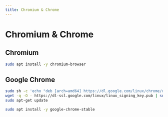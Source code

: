 ```yaml
---
title: Chromium & Chrome
---
```


# Chromium & Chrome

## Chromium

```sh
sudo apt install -y chromium-browser
```

## Google Chrome

```sh
sudo sh -c 'echo "deb [arch=amd64] https://dl.google.com/linux/chrome/deb/ stable main" > /etc/apt/sources.list.d/google-chrome.list'
wget -q -O - https://dl-ssl.google.com/linux/linux_signing_key.pub | sudo apt-key add -
sudo apt-get update
```

```sh
sudo apt install -y google-chrome-stable
```
